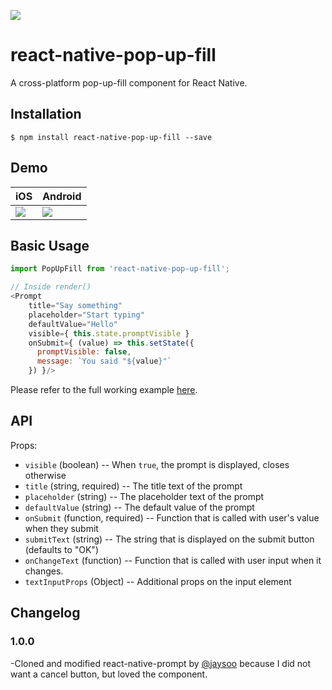 [![](https://img.shields.io/npm/dm/react-native-prompt.svg?style=flat-square)](https://www.npmjs.com/package/react-native-prompt)

# react-native-pop-up-fill

A cross-platform pop-up-fill component for React Native.

## Installation

```
$ npm install react-native-pop-up-fill --save
```

## Demo

| iOS | Android |
| --- | ------- |
| ![](./demo.ios.gif) | ![](./demo.android.gif) |

## Basic Usage

```js
import PopUpFill from 'react-native-pop-up-fill';

// Inside render()
<Prompt
    title="Say something"
    placeholder="Start typing"
    defaultValue="Hello"
    visible={ this.state.promptVisible }
    onSubmit={ (value) => this.setState({
      promptVisible: false,
      message: `You said "${value}"`
    }) }/>
```

Please refer to the full working example [here](./PromptExample/PromptExample.js).

## API

Props:

- `visible` (boolean) -- When `true`, the prompt is displayed, closes otherwise
- `title` (string, required) -- The title text of the prompt
- `placeholder` (string) -- The placeholder text of the prompt
- `defaultValue` (string) -- The default value of the prompt
- `onSubmit` (function, required) -- Function that is called with user's value when they submit
- `submitText` (string) -- The string that is displayed on the submit button (defaults to "OK")
- `onChangeText` (function) -- Function that is called with user input when it changes.
- `textInputProps` (Object) -- Additional props on the input element

## Changelog

### 1.0.0

-Cloned and modified react-native-prompt by [@jaysoo](https://github.com/jaysoo) because I did not want a cancel button, but loved the component.

